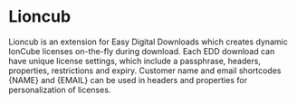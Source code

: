 # Lioncub

Lioncub is an extension for Easy Digital Downloads which creates dynamic IonCube licenses on-the-fly during download. Each EDD download can have unique license settings, which include a passphrase, headers, properties, restrictions and expiry. Customer name and email shortcodes {NAME} and {EMAIL} can be used in headers and properties for personalization of licenses.
